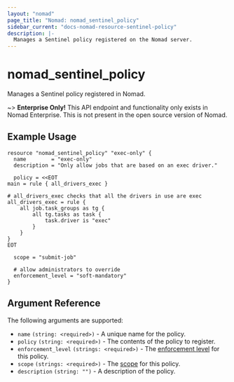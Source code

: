 ```yaml
---
layout: "nomad"
page_title: "Nomad: nomad_sentinel_policy"
sidebar_current: "docs-nomad-resource-sentinel-policy"
description: |-
  Manages a Sentinel policy registered on the Nomad server.
---
```


# nomad_sentinel_policy

Manages a Sentinel policy registered in Nomad.

~> **Enterprise Only!** This API endpoint and functionality only exists in
   Nomad Enterprise. This is not present in the open source version of Nomad.

## Example Usage

```hcl
resource "nomad_sentinel_policy" "exec-only" {
  name        = "exec-only"
  description = "Only allow jobs that are based on an exec driver."

  policy = <<EOT
main = rule { all_drivers_exec }

# all_drivers_exec checks that all the drivers in use are exec
all_drivers_exec = rule {
    all job.task_groups as tg {
        all tg.tasks as task {
            task.driver is "exec"
        }
    }
}
EOT

  scope = "submit-job"

  # allow administrators to override
  enforcement_level = "soft-mandatory"
}
```

## Argument Reference

The following arguments are supported:

- `name` `(string: <required>)` - A unique name for the policy.
- `policy` `(string: <required>)` - The contents of the policy to register.
- `enforcement_level` `(strings: <required>)` - The [enforcement level][enforcement-level]
  for this policy.
- `scope` `(strings: <required>)` - The [scope][scope] for this policy.
- `description` `(string: "")` - A description of the policy.

[scope]: https://www.nomadproject.io/guides/sentinel-policy.html#policy-scope
[enforcement-level]: https://www.nomadproject.io/guides/sentinel-policy.html#enforcement-level
